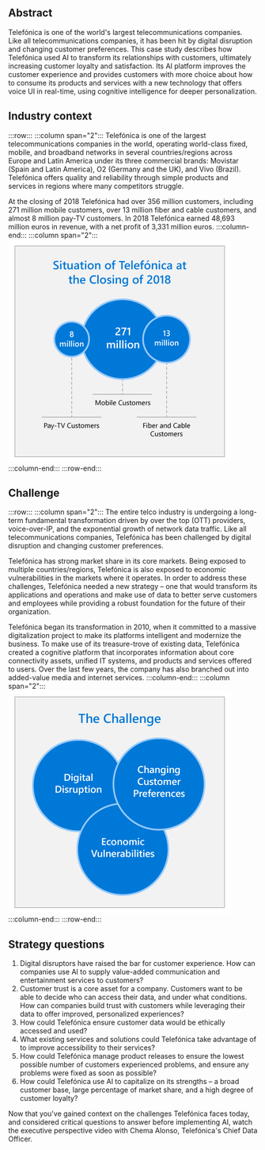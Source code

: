 ## Abstract

Telefónica is one of the world's largest telecommunications companies. Like all telecommunications companies, it has been hit by digital disruption and changing customer preferences. This case study describes how Telefónica used AI to transform its relationships with customers, ultimately increasing customer loyalty and satisfaction. Its AI platform improves the customer experience and provides customers with more choice about how to consume its products and services with a new technology that offers voice UI in real-time, using cognitive intelligence for deeper personalization.

## Industry context
:::row:::
:::column span="2":::
Telefónica is one of the largest telecommunications companies in the world, operating world-class fixed, mobile, and broadband networks in several countries/regions across Europe and Latin America under its three commercial brands: Movistar (Spain and Latin America), O2 (Germany and the UK), and Vivo (Brazil). Telefónica offers quality and reliability through simple products and services in regions where many competitors struggle.

At the closing of 2018 Telefónica had over 356 million customers, including 271 million mobile customers, over 13 million fiber and cable customers, and almost 8 million pay-TV customers. In 2018 Telefónica earned 48,693 million euros in revenue, with a net profit of 3,331 million euros.
:::column-end:::
:::column span="2":::
![Situation of Telefónica at the closing of 2018 with number of customers. 8 million pay-TV customers, 271 million mobile customers, 13 million fiber and cable customers.](../media/1-2-1-A-Telefonica-case-study-introduction.jpg)
:::column-end:::
:::row-end:::

## Challenge

:::row:::
:::column span="2":::
The entire telco industry is undergoing a long-term fundamental transformation driven by over the top (OTT) providers, voice-over-IP, and the exponential growth of network data traffic. Like all telecommunications companies, Telefónica has been challenged by digital disruption and changing customer preferences.

Telefónica has strong market share in its core markets. Being exposed to multiple countries/regions, Telefónica is also exposed to economic vulnerabilities in the markets where it operates. In order to address these challenges, Telefónica needed a new strategy – one that would transform its applications and operations and make use of data to better serve customers and employees while providing a robust foundation for the future of their organization.

Telefónica began its transformation in 2010, when it committed to a massive digitalization project to make its platforms intelligent and modernize the business. To make use of its treasure-trove of existing data, Telefónica created a cognitive platform that incorporates information about core connectivity assets, unified IT systems, and products and services offered to users. Over the last few years, the company has also branched out into added-value media and internet services.
:::column-end:::
:::column span="2":::
![The challenges for Telefónica were digital disruption, changing customer preferences, and economic vulnerabilities.](../media/1-2-1-B-Telefonica-case-study-introduction.jpg)
:::column-end:::
:::row-end:::

## Strategy questions

1. Digital disruptors have raised the bar for customer experience. How can companies use AI to supply value-added communication and entertainment services to customers?
2. Customer trust is a core asset for a company. Customers want to be able to decide who can access their data, and under what conditions. How can companies build trust with customers while leveraging their data to offer improved, personalized experiences?
3. How could Telefónica ensure customer data would be ethically accessed and used?
4. What existing services and solutions could Telefónica take advantage of to improve accessibility to their services?
5. How could Telefónica manage product releases to ensure the lowest possible number of customers experienced problems, and ensure any problems were fixed as soon as possible?
6. How could Telefónica use AI to capitalize on its strengths – a broad customer base, large percentage of market share, and a high degree of customer loyalty?

Now that you've gained context on the challenges Telefónica faces today, and considered critical questions to answer before implementing AI, watch the executive perspective video with Chema Alonso, Telefónica's Chief Data Officer.